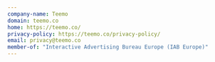 ```yaml
---
company-name: Teemo
domain: teemo.co
home: https://teemo.co/
privacy-policy: https://teemo.co/privacy-policy/
email: privacy@teemo.co
member-of: "Interactive Advertising Bureau Europe (IAB Europe)"
---
```




